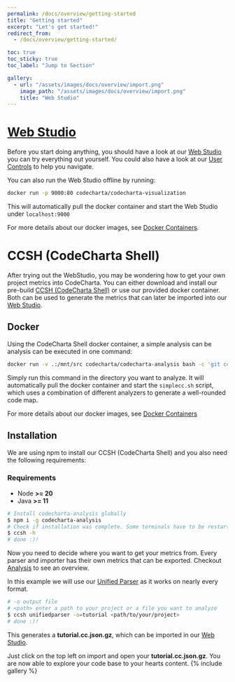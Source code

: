 ```yaml
---
permalink: /docs/overview/getting-started
title: "Getting started"
excerpt: "Let's get started!"
redirect_from:
  - /docs/overview/getting-started/

toc: true
toc_sticky: true
toc_label: "Jump to Section"

gallery:
  - url: "/assets/images/docs/overview/import.png"
    image_path: "/assets/images/docs/overview/import.png"
    title: "Web Studio"
---
```


# [Web Studio](https://maibornwolff.github.io/codecharta/visualization/app/index.html?file=codecharta.cc.json.gz&file=codecharta_analysis.cc.json.gz&currentFilesAreSampleFiles=true&area=rloc&height=sonar_complexity&color=sonar_complexity)

Before you start doing anything, you should have a look at our [Web Studio](https://maibornwolff.github.io/codecharta/visualization/app/index.html?file=codecharta.cc.json.gz&file=codecharta_analysis.cc.json.gz&currentFilesAreSampleFiles=true&area=rloc&height=sonar_complexity&color=sonar_complexity) you can try everything out yourself. You could also have a look at our [User Controls]({{site.docs_visualization}}/user-controls) to help you navigate.

You can also run the Web Studio offline by running:

```bash
docker run -p 9000:80 codecharta/codecharta-visualization
```
This will automatically pull the docker container and start the Web Studio under `localhost:9000`

For more details about our docker images, see [Docker Containers]({{site.docs_overview/dockerized}}).

# CCSH (CodeCharta Shell)

After trying out the WebStudio, you may be wondering how to get your own project metrics into CodeCharta. You can either download and install our pre-build [CCSH (CodeCharta Shell)]({{site.docs_analysis}}/codecharta-shell) or use our provided docker container. Both can be used to generate the metrics that can later be imported into our [Web Studio](https://maibornwolff.github.io/codecharta/visualization/app/index.html?file=codecharta.cc.json.gz&file=codecharta_analysis.cc.json.gz&currentFilesAreSampleFiles=true&area=rloc&height=sonar_complexity&color=sonar_complexity).

## Docker

Using the CodeCharta Shell docker container, a simple analysis can be analysis can be executed in one command:
```bash
docker run -v .:/mnt/src codecharta/codecharta-analysis bash -c 'git config --global --add safe.directory /mnt/src; cd /mnt/src/; simplecc.sh create tutorial'
```
Simply run this command in the directory you want to analyze. It will automatically pull the docker container and start the `simplecc.sh` script, which uses a combination of different analyzers to generate a well-rounded code map.

For more details about our docker images, see [Docker Containers]({{site.docs_overview/dockerized}})

## Installation

We are using npm to install our CCSH (CodeCharta Shell) and you also need the following requirements:

### Requirements

- Node **>= 20**
- Java **>= 11**

```bash
# Install codecharta-analysis globally
$ npm i -g codecharta-analysis
# Check if installation was complete. Some terminals have to be restarted
$ ccsh -h
# done :)!
```

Now you need to decide where you want to get your metrics from. Every parser and importer has their own metrics that can be exported.
Checkout [Analysis]({{site.docs_overview}}/analysis) to see an overview.

In this example we will use our [Unified Parser]({{site.docs_parser}}/unified) as it works on nearly every format.

```bash
# -o output file
# <path> enter a path to your project or a file you want to analyze
$ ccsh unifiedparser -o=tutorial <path/to/your/project>
# done :)!
```

This generates a **tutorial.cc.json.gz**, which can be imported in our [Web Studio](https://maibornwolff.github.io/codecharta/visualization/app/index.html?file=codecharta.cc.json.gz&file=codecharta_analysis.cc.json.gz&currentFilesAreSampleFiles=true&area=rloc&height=sonar_complexity&color=sonar_complexity).

Just click on the top left on import and open your **tutorial.cc.json.gz**. You are now able to explore your code base to your hearts content.
{% include gallery %}
